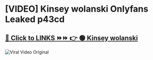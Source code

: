 
 # [VIDEO] Kinsey wolanski Onlyfans Leaked p43cd

## <h2><a href="https://clipsfans.com/Kinsey_wolanski&ref=git">🔗 Click to LINKS ⏩⏩ 👉 🟢 Kinsey wolanski </a></h2>

<a href="https://clipsfans.com/Kinsey_wolanski&ref=git" rel="nofollow" data-target="animated-image.originalLink"><img src="https://i.ibb.co.com/xMMVF88/686577567.gif" alt="Viral Video Original" style="max-width: 100%; display: inline-block;" data-target="animated-image.originalImage"></a>

